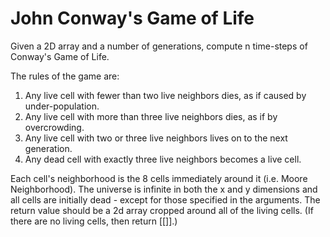 # John Conway's Game of Life

Given a 2D array and a number of generations, compute n time-steps of Conway's 
Game of Life. 

The rules of the game are: 

1. Any live cell with fewer than two live neighbors dies, as if caused by under-population.
2. Any live cell with more than three live neighbors dies, as if by overcrowding.
3. Any live cell with two or three live neighbors lives on to the next generation.
4. Any dead cell with exactly three live neighbors becomes a live cell.

Each cell's neighborhood is the 8 cells immediately around it (i.e. Moore 
Neighborhood). The universe is infinite in both the x and y dimensions and all 
cells are initially dead - except for those specified in the arguments. The 
return value should be a 2d array cropped around all of the living cells. (If 
there are no living cells, then return [[]].)
